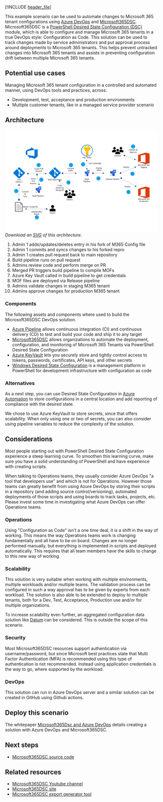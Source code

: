 [!INCLUDE [header_file](../../../includes/sol-idea-header.md)]

This example scenario can be used to automate changes to Microsoft 365 tenant configurations using [Azure DevOps](https://docs.microsoft.com/en-us/azure/devops/user-guide/what-is-azure-devops) and [Microsoft365DSC](https://microsoft365dsc.com). Microsoft365DSC is a [PowerShell Desired State Configuration (DSC)](https://docs.microsoft.com/en-us/powershell/scripting/dsc/overview/overview) module, which is able to configure and manage Microsoft 365 tenants in a true DevOps style: Configuration as Code. This solution can be used to track changes made by service administrators and put approval process around deployments to Microsoft 365 tenants. This helps prevent untracked changes into Microsoft 365 tenants and assists in preventing configuration drift between multiple Microsoft 365 tenants.

## Potential use cases

Managing Microsoft 365 tenant configuration in a controlled and automated manner, using DevOps tools and practices, across:

- Development, test, acceptance and production environments
- Multiple customer tenants, like in a managed service provider scenario

## Architecture

![Architecture Diagram](../media/Manage-Microsoft365-tenant-configuration-with-Microsoft365DSC-and-Azure-DevOps-content.png)
*Download an [SVG](../media/Manage-Microsoft365-tenant-configuration-with-Microsoft365DSC-and-Azure-DevOps-content.svg) of this architecture.*

1. Admin 1 adds/updates/deletes entry in his fork of M365 Config file
2. Admin 1 commits and syncs changes to his forked repro
3. Admin 1 creates pull request back to main repository
4. Build pipeline runs on pull request
5. Admins review code and perform merge on PR
6. Merged PR triggers build pipeline to compile MOFs
7. Azure Key Vault called in build pipeline to get credentials
8. MOF files are deployed via Release pipeline
9. Admins validate changes in staging M365 tenant
10. Admins approve changes for production M365 tenant

### Components

The following assets and components where used to build the Microsoft365DSC DevOps solution.

- [Azure Pipeline](https://docs.microsoft.com/azure/devops/pipelines/) allows continuous integration (CI) and continuous delivery (CD) to test and build your code and ship it to any target
- [Microsoft365DSC](https://microsoft365dsc.com) allows organizations to automate the deployment, configuration, and monitoring of Microsoft 365 Tenants via PowerShell Desired State Configuration
- [Azure KeyVault](https://docs.microsoft.com/azure/key-vault/) lets you securely store and tightly control access to tokens, passwords, certificates, API keys, and other secrets
- [Windows Desired State Configuration](https://docs.microsoft.com/powershell/scripting/dsc/overview/overview) is a management platform in PowerShell for development infrastructure with configuration as code

### Alternatives

As a next step, you can use Desired State Configuration in [Azure Automation](https://docs.microsoft.com/en-us/azure/automation/automation-dsc-overview) to store configurations in a central location and add reporting of compliance with the desired state.

We chose to use Azure KeyVault to store secrets, since that offers scalability. When only using one or two of secrets, you can also consider using pipeline variables to reduce the complexity of the solution.

## Considerations

Most people starting out with PowerShell Desired State Configuration experience a steep learning curve. To smoothen this learning curve, make sure you have a solid understanding of PowerShell and have experience with creating scripts.

When talking to Operations teams, they usually consider Azure DevOps "a tool that developers use" and which is not for Operations. However those teams can greatly benefit from using Azure DevOps by storing their scripts in a repository (and adding source control/versioning), automated deployments of those scripts and using boards to track tasks, projects, etc. Please invest some time in investigating what Azure DevOps can offer Operations teams.

### Operations

Using "Configuration as Code" isn't a one time deal, it is a shift in the way of working. This means the way Operations teams work is changing fundamentally and all have to be on board. Changes are no longer performed manually, but everything is implemented in scripts and deployed automatically. This requires that all team members have the skills to change to this new way of working.

### Scalability

This solution is very suitable when working with multiple environments, multiple workloads and/or multiple teams. The validation process can be configured in such a way approval has to be given by experts from each workload. The solution is also able to be extended to deploy to multiple tenants, both for a Dev, Test, Acceptance, Production use and/or for multiple organizations.

To increase scalability even further, an aggregated configuration data solution like [Datum](https://github.com/gaelcolas/datum/) can be considered. This is outside the scope of this scenario.

### Security

Most Microsoft365DSC resources support authentication via username/password, but since Microsoft best practices state that Multi Factor Authentication (MFA) is recommended using this type of authentication is not recommended. Instead using application credentials is the way to go, where supported by the workload.

### DevOps

This solution can run in Azure DevOps server and a similar solution can be created in GitHub using Github actions.  

## Deploy this scenario

The whitepaper [Microsoft365Dsc and Azure DevOps](https://microsoft365dsc.com/Pages/Resources/Whitepapers/Managing%20Microsoft%20365%20with%20Microsoft365Dsc%20and%20Azure%20DevOps.pdf) details creating a solution with Azure DevOps and Microsoft365DSC.

## Next steps

- [Microsoft365DSC source code](https://github.com/microsoft/Microsoft365DSC)

## Related resources

- [Microsoft365DSC Youtube channel](https://www.youtube.com/channel/UCveScabVT6pxzqYgGRu17iw)
- [Microsoft365DSC site](https://microsoft365dsc.com/)
- [Microsoft365DSC export generator tool](https://export.microsoft365dsc.com/)

[calculator]: https://azure.com/e/